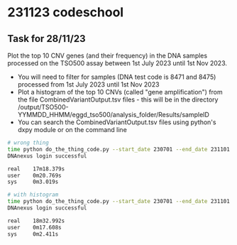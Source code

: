 # 231123 codeschool

## Task for 28/11/23
Plot the top 10 CNV genes (and their frequency) in the DNA samples processed on the TSO500 assay between 1st July 2023 until 1st Nov 2023.

- You will need to filter for samples (DNA test code is 8471 and 8475) processed from 1st July 2023 until 1st Nov 2023
- Plot a histogram of the top 10 CNVs (called "gene amplification") from the file CombinedVariantOutput.tsv files - this will be in the directory /output/TSO500-YYMMDD_HHMM/eggd_tso500/analysis_folder/Results/sampleID
- You can search the CombinedVariantOutput.tsv files using python's dxpy module or on the command line

```bash
# wrong thing
time python do_the_thing_code.py --start_date 230701 --end_date 231101 --test_code 8471 8475 --file_type CombinedVariantOutput
DNAnexus login successful

real    17m18.379s
user    0m20.769s
sys     0m3.019s

# with histogram
time python do_the_thing_code.py --start_date 230701 --end_date 231101 --test_code 8471 8475 --file_type CombinedVariantOutput
DNAnexus login successful

real    18m32.992s
user    0m17.608s
sys     0m2.411s
```
